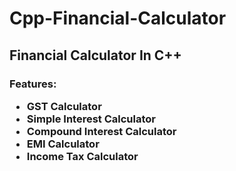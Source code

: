 # Cpp-Financial-Calculator
##  Financial Calculator In C++

<h3>
Features:
  <ul>
    <li>GST Calculator</li>
    <li>Simple Interest Calculator</li>
    <li>Compound Interest Calculator</li>
    <li>EMI Calculator</li>
    <li>Income Tax Calculator</li>
  </ul>
</h3>
